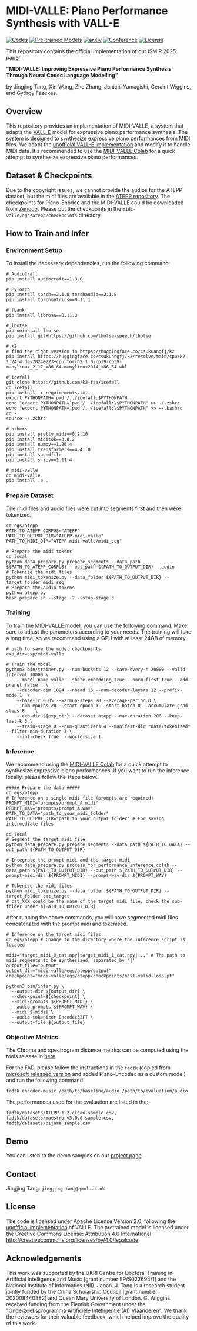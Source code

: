# MIDI-VALLE: Piano Performance Synthesis with VALL-E
[![Codes](https://img.shields.io/badge/GitHub-Midi--VALLE-blue?logo=github)](https://github.com/tangjjbetsy/MIDI-VALLE)
[![Pre-trained Models](https://img.shields.io/badge/Models-Zenodo-9cf?logo=zenodo)](https://zenodo.org/records/15976272)
[![arXiv](https://img.shields.io/badge/arXiv-2507.08530-b31b1b.svg)](https://arxiv.org/abs/2507.08530)
[![Conference](https://img.shields.io/badge/Conference-ISMIR%202025-green)](https://ismir2025.ismir.net/)
[![License](https://img.shields.io/badge/License-CC%20BY--NC--SA%204.0-lightgrey)](https://zenodo.org/records/15976272/files/LICENSE?download=1)


This repository contains the official implementation of our ISMIR 2025 [paper](https://arxiv.org/abs/2507.08530)

**"MIDI-VALLE: Improving Expressive Piano Performance Synthesis Through Neural Codec Language Modelling"**

by Jingjing Tang, Xin Wang, Zhe Zhang, Junichi Yamagishi, Geraint Wiggins, and György Fazekas.

## Overview
This repository provides an implementation of MIDI-VALLE, a system that adapts the [VALL-E]((https://arxiv.org/abs/2301.02111)) model for expressive piano performance synthesis. The system is designed to synthesize expressive piano performances from MIDI files. We adapt the [unofficial VALL-E implementation](https://github.com/lifeiteng/vall-e) and modify it to handle MIDI data. It's recommended to use the [MIDI-VALLE Colab](https://colab.research.google.com/drive/1JuQ7uv8lPbdQhF7xCrcGFg-rCFQ0tPgU?usp=sharing) for a quick attempt to synthesize expressive piano performances.

## Dataset & Checkpoints
Due to the copyright issues, we cannot provide the audios for the ATEPP dataset, but the midi files are available in the [ATEPP repository](https://github.com/tangjjbetsy/ATEPP). The checkpoints for Piano-Enodec and the MIDI-VALLE could be downloaded from [Zenodo](https://zenodo.org/records/15976272). Please put the checkpoints in the `midi-valle/egs/atepp/checkpoints` directory.

## How to Train and Infer
### Environment Setup
To install the necessary dependencies, run the following command:
```
# AudioCraft
pip install audiocraft==1.3.0

# PyTorch
pip install torch==2.1.0 torchaudio==2.1.0
pip install torchmetrics==0.11.1

# fbank
pip install librosa==0.11.0

# lhotse
pip uninstall lhotse
pip install git+https://github.com/lhotse-speech/lhotse

# k2
# find the right version in https://huggingface.co/csukuangfj/k2
pip install https://huggingface.co/csukuangfj/k2/resolve/main/cpu/k2-1.24.4.dev20240223+cpu.torch2.1.0-cp39-cp39-manylinux_2_17_x86_64.manylinux2014_x86_64.whl

# icefall
git clone https://github.com/k2-fsa/icefall
cd icefall
pip install -r requirements.txt
export PYTHONPATH=`pwd`/../icefall:$PYTHONPATH
echo "export PYTHONPATH=`pwd`/../icefall:\$PYTHONPATH" >> ~/.zshrc
echo "export PYTHONPATH=`pwd`/../icefall:\$PYTHONPATH" >> ~/.bashrc
cd -
source ~/.zshrc

# others
pip install pretty_midi==0.2.10
pip install miditok==3.0.2
pip install numpy==1.26.4
pip install transformers==4.41.0 
pip install soundfile
pip install scipy==1.11.4

# midi-valle
cd midi-valle
pip install -e .
```

### Prepare Dataset
The midi files and audio files were cut into segments first and then were tokenized.

```
cd egs/atepp
PATH_TO_ATEPP_CORPUS="ATEPP"
PATH_TO_OUTPUT_DIR="ATEPP-midi-valle"
PATH_TO_MIDI_DIR="ATEPP-midi-valle/midi_seg"

# Prepare the midi tokens
cd local
python data_prepare.py prepare_segments --data_path ${PATH_TO_ATEPP_CORPUS} --out_path ${PATH_TO_OUTPUT_DIR} --audio
# Tokenise the midi files
python midi_tokenize.py --data_folder ${PATH_TO_OUTPUT_DIR} --target_folder midi_seg
# Prepare the audio tokens
python atepp.py
bash prepare.sh --stage -2 --stop-stage 3
```

### Training
To train the MIDI-VALLE model, you can use the following command. Make sure to adjust the parameters according to your needs. The training will take a long time, so we recommend using a GPU with at least 24GB of memory.

```
# path to save the model checkpoints
exp_dir=exp/midi-valle 

# Train the model
python3 bin/trainer.py --num-buckets 12 --save-every-n 20000 --valid-interval 10000 \
    --model-name valle --share-embedding true --norm-first true --add-prenet false   \
    --decoder-dim 1024 --nhead 16 --num-decoder-layers 12 --prefix-mode 1  \
    --base-lr 0.05 --warmup-steps 20 --average-period 0 \
    --num-epochs 20 --start-epoch 1 --start-batch 0 --accumulate-grad-steps 8    \
    --exp-dir ${exp_dir} --dataset atepp --max-duration 200 --keep-last-k 3 \
    --train-stage 0 --num-quantizers 4 --manifest-dir "data/tokenized" --filter-min-duration 3 \
    --inf-check True  --world-size 1
```

### Inference
We recommend using the [MIDI-VALLE Colab](https://colab.research.google.com/drive/1JuQ7uv8lPbdQhF7xCrcGFg-rCFQ0tPgU?usp=sharing) for a quick attempt to synthesize expressive piano performances. If you want to run the inference locally, please follow the steps below.

```
##### Prepare the data #####
cd egs/atepp
# Inference on a single midi file (prompts are required)
PROMPT_MIDI="prompts/prompt_A.midi"
PROMPT_WAV="prompts/prompt_A.wav"
PATH_TO_DATA="path_to_your_midi_folder"
PATH_TO_OUTPUT_DIR="path_to_your_output_folder" # For saving intermediate files

cd local
# Segment the target midi file
python data_prepare.py prepare_segments --data_path ${PATH_TO_DATA} --out_path ${PATH_TO_OUTPUT_DIR}

# Integrate the prompt midi and the target midi
python data_prepare.py process_for_performance_inference_colab --data_path ${PATH_TO_OUTPUT_DIR} --out_path ${PATH_TO_OUTPUT_DIR} --prompt-midi-dir ${PROMPT_MIDI} --prompt-wav-dir ${PROMPT_WAV}

# Tokenize the midi files
python midi_tokenize.py --data_folder ${PATH_TO_OUTPUT_DIR} --target_folder cat_target 
# cat_XXX could be the name of the target midi file, check the sub-folder under ${PATH_TO_OUTPUT_DIR}
```

After running the above commands, you will have segmented midi files concatenated with the prompt midi and tokenised.

```
# Inference on the target midi files
cd egs/atepp # Change to the directory where the inference script is located

midi="target_midi_0_cat.npy|target_midi_1_cat.npy|..." # The path to midi segments to be synthesized, separated by '|'
output_file="output"
output_dir="midi-valle/egs/atepp/output"
checkpoint="midi-valle/egs/atepp/checkpoints/best-valid-loss.pt"

python3 bin/infer.py \
  --output-dir ${output_dir} \
  --checkpoint=${checkpoint} \
  --midi-prompts ${PROMPT_MIDI} \
  --audio-prompts ${PROMPT_WAV} \
  --midi ${midi} \
  --audio-tokenizer Encodec32FT \
  --output-file ${output_file}
```

### Objective Metrics
The Chroma and spectrogram distance metrics can be computed using the tools release in [here](https://github.com/tangjjbetsy/S2A/tree/dev/objective_eval).

For the FAD, please follow the instructions in the `fadtk` (copied from [microsoft released version](https://github.com/microsoft/fadtk) and added Piano-Encodec as a custom model) and run the following command:

```
fadtk encodec-music /path/to/baseline/audio /path/to/evaluation/audio
```

The performances used for the evaluation are listed in the:
```
fadtk/datasets/ATEPP-1.2-clean-sample.csv,
fadtk/datasets/maestro-v3.0.0-sample.csv, 
fadtk/datasets/pijama_sample.csv
```

## Demo
You can listen to the demo samples on our [project page](https://tangjjbetsy.github.io/MIDI-VALLE/).

## Contact
Jingjing Tang: `jingjing.tang@qmul.ac.uk`

## License
The code is licensed under Apache License Version 2.0, following the [unofficial implementation](https://github.com/lifeiteng/vall-e) of VALLE. The pretrained model is licensed under the Creative Commons License: Attribution 4.0 International http://creativecommons.org/licenses/by/4.0/legalcode

## Acknowledgements
This work was supported by the UKRI Centre for Doctoral Training in Artificial Intelligence and Music [grant number EP/S022694/1] and the National Institute of Informatics (NII), Japan. J. Tang is a research student jointly funded by the China Scholarship Council [grant number 202008440382] and Queen Mary University of London. G. Wiggins received funding from the Flemish Government under the "Onderzoeksprogramma Artificiële Intelligentie (AI) Vlaanderen". We thank the reviewers for their valuable feedback, which helped improve the quality of this work.